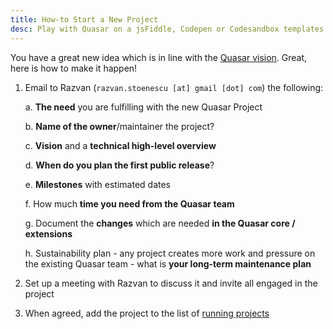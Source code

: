 ```yaml
---
title: How-to Start a New Project
desc: Play with Quasar on a jsFiddle, Codepen or Codesandbox templates.
---
```


You have a great new idea which is in line with the [Quasar vision](/introduction-to-quasar). Great, here is how to make it happen!

1. Email to Razvan (`razvan.stoenescu [at] gmail [dot] com`) the following:

   a. **The need** you are fulfilling with the new Quasar Project

   b. **Name of the owner**/maintainer the project?

   c. **Vision** and a **technical high-level overview**

   d. **When do you plan the first public release**?

   e. **Milestones** with estimated dates

   f. How much **time you need from the Quasar team**

   g. Document the **changes** which are needed **in the Quasar core / extensions**

   h. Sustainability plan - any project creates more work and pressure on the existing Quasar team - what is **your long-term maintenance plan**

2. Set up a meeting with Razvan to discuss it and invite all engaged in the project

3. When agreed, add the project to the list of [running projects](/contribution-guide/running-projects)
